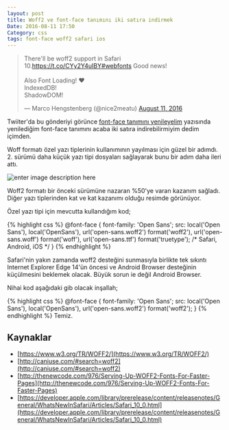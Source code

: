 ```yaml
---
layout: post
title: Woff2 ve font-face tanımını iki satıra indirmek
Date: 2016-08-11 17:50
Category: css
tags: font-face woff2 safari ios
---
```


<blockquote class="twitter-tweet" data-partner="tweetdeck"><p lang="en" dir="ltr">There&#39;ll be woff2 support in Safari 10.<a href="https://t.co/CYy2Y4uIBY">https://t.co/CYy2Y4uIBY</a><a href="https://twitter.com/hashtag/webfonts?src=hash">#webfonts</a> Good news!<br><br>Also Font Loading! ❤️<br>IndexedDB!<br>ShadowDOM!</p>&mdash; Marco Hengstenberg (@nice2meatu) <a href="https://twitter.com/nice2meatu/status/763697596275843072">August 11, 2016</a></blockquote>
<script async src="//platform.twitter.com/widgets.js" charset="utf-8"></script>

Twiiter'da bu gönderiyi görünce [font-face tanımını yenileyelim](https://fatihhayrioglu.com/font-face-tanimini-yenileyelim/) yazısında yenilediğim font-face tanımını acaba iki satıra indirebilirmiyim dedim içimden.  

Woff formatı özel yazı tiplerinin kullanımının yayılması için güzel bir adımdı. 2. sürümü daha küçük yazı tipi dosyaları sağlayarak bunu bir adım daha ileri attı.

![enter image description here](https://fatihhayrioglu.com/images/yazi-tipi-boyutlari.png)

 Woff2 formatı bir önceki sürümüne nazaran %50'ye varan kazanım sağladı. Diğer yazı tiplerinden kat ve kat kazanımı olduğu resimde görünüyor.

Özel yazı tipi için mevcutta kullandığım kod;

{% highlight css %}
@font-face {
font-family: 'Open Sans';
src: local('Open Sans'), local('OpenSans'),
     url('open-sans.woff2') format('woff2'),
     url('open-sans.woff') format('woff'),
     url('open-sans.ttf') format('truetype'); /* Safari, Android, iOS */
}
{% endhighlight %}

Safari'nin yakın zamanda woff2 desteğini sunmasıyla birlikte tek sıkıntı Internet Explorer Edge 14'ün öncesi  ve Android Browser desteğinin küçülmesini beklemek olacak. Büyük sorun ie değil Android Browser.

Nihai kod aşağıdaki gib olacak inşallah;

{% highlight css %}
@font-face {
font-family: 'Open Sans';
src: local('Open Sans'), local('OpenSans'),
     url('open-sans.woff2') format('woff2');
}
{% endhighlight %}
Temiz.

## Kaynaklar

 - [https://www.w3.org/TR/WOFF2/](https://www.w3.org/TR/WOFF2/)
 - [http://caniuse.com/#search=woff2](http://caniuse.com/#search=woff2)
 - [http://thenewcode.com/976/Serving-Up-WOFF2-Fonts-For-Faster-Pages](http://thenewcode.com/976/Serving-Up-WOFF2-Fonts-For-Faster-Pages)
 - [https://developer.apple.com/library/prerelease/content/releasenotes/General/WhatsNewInSafari/Articles/Safari_10_0.html](https://developer.apple.com/library/prerelease/content/releasenotes/General/WhatsNewInSafari/Articles/Safari_10_0.html)